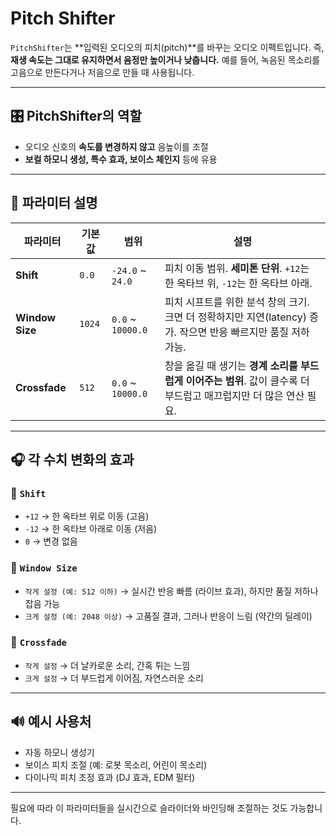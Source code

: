 # Pitch Shifter

`PitchShifter`는 \*\*입력된 오디오의 피치(pitch)\*\*를 바꾸는 오디오 이펙트입니다.
즉, **재생 속도는 그대로 유지하면서 음정만 높이거나 낮춥니다.**
예를 들어, 녹음된 목소리를 고음으로 만든다거나 저음으로 만들 때 사용됩니다.

---

## 🎛 PitchShifter의 역할

* 오디오 신호의 **속도를 변경하지 않고** 음높이를 조절
* **보컬 하모니 생성, 특수 효과, 보이스 체인지** 등에 유용

---

## 🧪 파라미터 설명

| 파라미터            | 기본값    | 범위                 | 설명                                                                    |
| --------------- | ------ | ------------------ | --------------------------------------------------------------------- |
| **Shift**       | `0.0`  | `-24.0` \~ `24.0`  | 피치 이동 범위. **세미톤 단위**. `+12`는 한 옥타브 위, `-12`는 한 옥타브 아래.                |
| **Window Size** | `1024` | `0.0` \~ `10000.0` | 피치 시프트를 위한 분석 창의 크기. 크면 더 정확하지만 지연(latency) 증가. 작으면 반응 빠르지만 품질 저하 가능. |
| **Crossfade**   | `512`  | `0.0` \~ `10000.0` | 창을 옮길 때 생기는 **경계 소리를 부드럽게 이어주는 범위**. 값이 클수록 더 부드럽고 매끄럽지만 더 많은 연산 필요.  |

---

## 🎧 각 수치 변화의 효과

### 🔹 `Shift`

* `+12` → 한 옥타브 위로 이동 (고음)
* `-12` → 한 옥타브 아래로 이동 (저음)
* `0` → 변경 없음

### 🔹 `Window Size`

* `작게 설정 (예: 512 이하)` → 실시간 반응 빠름 (라이브 효과), 하지만 품질 저하나 잡음 가능
* `크게 설정 (예: 2048 이상)` → 고품질 결과, 그러나 반응이 느림 (약간의 딜레이)

### 🔹 `Crossfade`

* `작게 설정` → 더 날카로운 소리, 간혹 튀는 느낌
* `크게 설정` → 더 부드럽게 이어짐, 자연스러운 소리

---

## 🔊 예시 사용처

* 자동 하모니 생성기
* 보이스 피치 조절 (예: 로봇 목소리, 어린이 목소리)
* 다이나믹 피치 조정 효과 (DJ 효과, EDM 필터)

---

필요에 따라 이 파라미터들을 실시간으로 슬라이더와 바인딩해 조절하는 것도 가능합니다.
